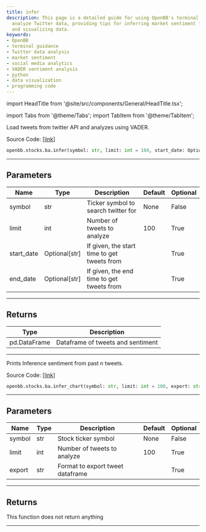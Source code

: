 ```yaml
---
title: infer
description: This page is a detailed guide for using OpenBB's terminal to access and
  analyze Twitter data, providing tips for inferring market sentiment from tweets
  and visualizing data.
keywords:
- OpenBB
- terminal guidance
- Twitter data analysis
- market sentiment
- social media analytics
- VADER sentiment analysis
- python
- data visualization
- programming code
---
```


import HeadTitle from '@site/src/components/General/HeadTitle.tsx';

<HeadTitle title="stocks.ba.infer - Reference | OpenBB SDK Docs" />

import Tabs from '@theme/Tabs';
import TabItem from '@theme/TabItem';

<Tabs>
<TabItem value="model" label="Model" default>

Load tweets from twitter API and analyzes using VADER.

Source Code: [[link](https://github.com/OpenBB-finance/OpenBBTerminal/tree/main/openbb_terminal/common/behavioural_analysis/twitter_model.py#L23)]

```python
openbb.stocks.ba.infer(symbol: str, limit: int = 100, start_date: Optional[str] = "", end_date: Optional[str] = "")
```

---

## Parameters

| Name | Type | Description | Default | Optional |
| ---- | ---- | ----------- | ------- | -------- |
| symbol | str | Ticker symbol to search twitter for | None | False |
| limit | int | Number of tweets to analyze | 100 | True |
| start_date | Optional[str] | If given, the start time to get tweets from |  | True |
| end_date | Optional[str] | If given, the end time to get tweets from |  | True |


---

## Returns

| Type | Description |
| ---- | ----------- |
| pd.DataFrame | Dataframe of tweets and sentiment |
---

</TabItem>
<TabItem value="view" label="Chart">

Prints Inference sentiment from past n tweets.

Source Code: [[link](https://github.com/OpenBB-finance/OpenBBTerminal/tree/main/openbb_terminal/common/behavioural_analysis/twitter_view.py#L29)]

```python
openbb.stocks.ba.infer_chart(symbol: str, limit: int = 100, export: str = "")
```

---

## Parameters

| Name | Type | Description | Default | Optional |
| ---- | ---- | ----------- | ------- | -------- |
| symbol | str | Stock ticker symbol | None | False |
| limit | int | Number of tweets to analyze | 100 | True |
| export | str | Format to export tweet dataframe |  | True |


---

## Returns

This function does not return anything

---

</TabItem>
</Tabs>

